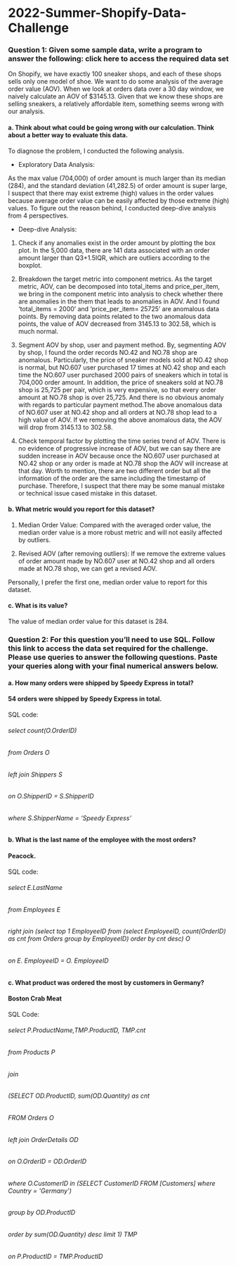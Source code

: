 # 2022-Summer-Shopify-Data-Challenge
### Question 1: Given some sample data, write a program to answer the following: click here to access the required data set

On Shopify, we have exactly 100 sneaker shops, and each of these shops sells only one model of shoe. We want to do some analysis of the average order value (AOV). When we look at orders data over a 30 day window, we naively calculate an AOV of $3145.13. Given that we know these shops are selling sneakers, a relatively affordable item, something seems wrong with our analysis. 

#### a.	Think about what could be going wrong with our calculation. Think about a better way to evaluate this data. 

To diagnose the problem, I conducted the following analysis. 
-	Exploratory Data Analysis: 

As the max value (704,000) of order amount is much larger than its median (284), and the standard deviation (41,282.5) of order amount is super large, I suspect that there may exist extreme (high) values in the order values because average order value can be easily affected by those extreme (high) values. To figure out the reason behind, I conducted deep-dive analysis from 4 perspectives.

-	Deep-dive Analysis:

1. Check if any anomalies exist in the order amount by plotting the box plot.
In the 5,000 data, there are 141 data associated with an order amount larger than Q3+1.5IQR, which are outliers according to the boxplot. 

2. Breakdown the target metric into component metrics.
As the target metric, AOV, can be decomposed into total_items and price_per_item, we bring in the component metric into analysis to check whether there are anomalies in the them that leads to anomalies in AOV. And I found ‘total_items = 2000’ and ‘price_per_item= 25725’ are anomalous data points. By removing data points related to the two anomalous data points, the value of AOV decreased from 3145.13 to 302.58, which is much normal.

3. Segment AOV by shop, user and payment method.
By, segmenting AOV by shop, I found the order records NO.42 and NO.78 shop are anomalous. Particularly, the price of sneaker models sold at NO.42 shop is   normal, but NO.607 user purchased 17 times at NO.42 shop and each time the NO.607 user 
purchased 2000 pairs of sneakers which in total is 704,000 order amount. In addition, the price of sneakers sold at NO.78 shop is 25,725 per pair, which is very expensive, so that every order amount at NO.78 shop is over 25,725. And there is no obvious anomaly with regards to particular payment method.The above anomalous data of NO.607 user at NO.42 shop and all orders at NO.78 shop lead to a high value of AOV. If we removing the above anomalous data, the AOV will drop from 3145.13 to 302.58. 

4. Check temporal factor by plotting the time series trend of AOV.
There is no evidence of progressive increase of AOV, but we can say there are sudden increase in AOV because once the NO.607 user purchased at NO.42 shop or any order is made at NO.78 shop the AOV will increase at that day. Worth to mention, there are two different order but all the information of the order are the same including the timestamp of purchase. Therefore, I suspect that there may be some manual mistake or technical issue cased mistake in this dataset.


#### b.	What metric would you report for this dataset?

1. Median Order Value:
Compared with the averaged order value, the median order value is a more robust metric and will not easily affected by outliers.

2. Revised AOV (after removing outliers):
If we remove the extreme values of order amount made by NO.607 user at NO.42 shop and all orders made at NO.78 shop, we can get a revised AOV.

Personally, I prefer the first one, median order value to report for this dataset.

#### c.	What is its value?

The value of median order value for this dataset is 284.


### Question 2: For this question you’ll need to use SQL. Follow this link to access the data set required for the challenge. Please use queries to answer the following questions. Paste your queries along with your final numerical answers below.

#### a.	How many orders were shipped by Speedy Express in total?
#### 54 orders were shipped by Speedy Express in total.

SQL code:
###### select count(O.OrderID)
###### from Orders O
###### left join Shippers S
###### on O.ShipperID = S.ShipperID
###### where S.ShipperName = ‘Speedy Express’

#### b.	What is the last name of the employee with the most orders?
#### Peacock.

SQL code:
###### select E.LastName
###### from Employees E
###### right join (select top 1 EmployeeID from (select EmployeeID, count(OrderID) as cnt from Orders group by EmployeeID) order by cnt desc) O
###### on E. EmployeeID = O. EmployeeID

#### c.	What product was ordered the most by customers in Germany?
#### Boston Crab Meat

SQL Code:
###### select P.ProductName,TMP.ProductID, TMP.cnt
###### from Products P
###### join
###### (SELECT OD.ProductID, sum(OD.Quantity) as cnt
###### FROM Orders O
###### left join OrderDetails OD
###### on O.OrderID = OD.OrderID
###### where O.CustomerID in (SELECT CustomerID FROM [Customers] where Country = 'Germany')
###### group by OD.ProductID
###### order by sum(OD.Quantity) desc limit 1) TMP
###### on P.ProductID = TMP.ProductID


